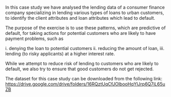 In this case study we have analysed the lending data of a consumer finance company specializing in lending various types of loans to urban customers, to identify the client attributes and loan attributes which lead to default.

The purpose of the exercise is to use these patterns, which are predictive of default, for taking actions for potential customers who are likely to have payment problems, such as

i. denying the loan to potential customers
ii. reducing the amount of loan,
iii. lending (to risky applicants) at a higher interest rate.

While we attempt to reduce risk of lending to customers who are likely to default, we also try to ensure that good customers do not get rejected.

The dataset for this case study can be downloaded from the following link:
https://drive.google.com/drive/folders/16RQztUqCfJOlbooHqYlJrp6Q7iL65uZB 
